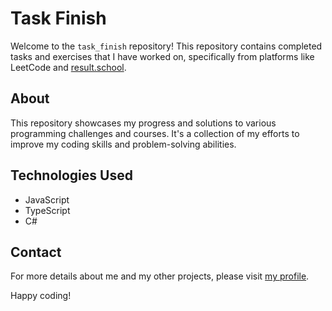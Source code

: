 # Task Finish

Welcome to the `task_finish` repository! This repository contains completed tasks and exercises that I have worked on, specifically from platforms like LeetCode and [result.school](https://result.school/).

## About

This repository showcases my progress and solutions to various programming challenges and courses. It's a collection of my efforts to improve my coding skills and problem-solving abilities.

## Technologies Used

- JavaScript
- TypeScript
- C#

## Contact

For more details about me and my other projects, please visit [my profile](https://khusravkhon.github.io/resume).

Happy coding!
